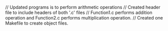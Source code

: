 // Updated programs is to perform arithmetic operations
// Created header file to include headers of both '.c' files
// Function1.c performs addition operation and Function2.c performs multiplication operation.
// Created one Makefile to create object files. 
